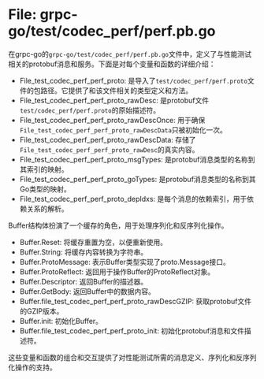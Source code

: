 # File: grpc-go/test/codec_perf/perf.pb.go

在grpc-go的`grpc-go/test/codec_perf/perf.pb.go`文件中，定义了与性能测试相关的protobuf消息和服务。下面是对每个变量和函数的详细介绍：

- File_test_codec_perf_perf_proto: 是导入了`test/codec_perf/perf.proto`文件的包路径。它提供了和该文件相关的类型定义和方法。
- File_test_codec_perf_perf_proto_rawDesc: 是protobuf文件`test/codec_perf/perf.proto`的原始描述符。
- File_test_codec_perf_perf_proto_rawDescOnce: 用于确保`File_test_codec_perf_perf_proto_rawDescData`只被初始化一次。
- File_test_codec_perf_perf_proto_rawDescData: 存储了`File_test_codec_perf_perf_proto_rawDesc`的真实内容。
- File_test_codec_perf_perf_proto_msgTypes: 是protobuf消息类型的名称到其索引的映射。
- File_test_codec_perf_perf_proto_goTypes: 是protobuf消息类型的名称到其Go类型的映射。
- File_test_codec_perf_perf_proto_depIdxs: 是每个消息的依赖索引，用于依赖关系的解析。

Buffer结构体扮演了一个缓存的角色，用于处理序列化和反序列化操作。

- Buffer.Reset: 将缓存重置为空，以便重新使用。
- Buffer.String: 将缓存内容转换为字符串。
- Buffer.ProtoMessage: 表示Buffer类型实现了proto.Message接口。
- Buffer.ProtoReflect: 返回用于操作Buffer的ProtoReflect对象。
- Buffer.Descriptor: 返回Buffer的描述器。
- Buffer.GetBody: 返回Buffer中的数据内容。
- Buffer.file_test_codec_perf_perf_proto_rawDescGZIP: 获取protobuf文件的GZIP版本。
- Buffer.init: 初始化Buffer。
- Buffer.file_test_codec_perf_perf_proto_init: 初始化protobuf消息和文件描述符。

这些变量和函数的组合和交互提供了对性能测试所需的消息定义、序列化和反序列化操作的支持。

